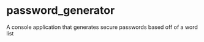 # password_generator
A console application that generates secure passwords based off of a word list
